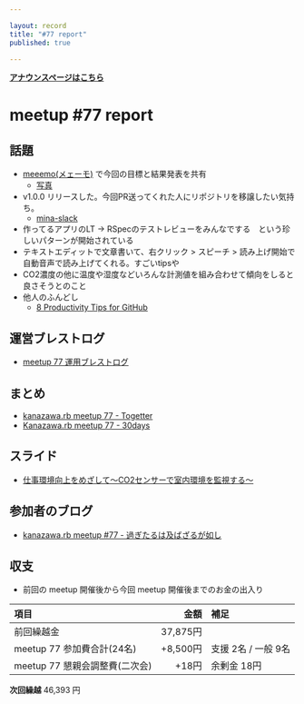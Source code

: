 ```yaml
---

layout: record
title: "#77 report"
published: true

---
```


<div style="text-align: left;"><a href="./"><strong>アナウンスページはこちら</strong></a></div>

# meetup #77 report

## 話題

* [meeemo(メェーモ)](https://meeemo.space/) で今回の目標と結果発表を共有
  + [写真](http://30d.jp/kzrb/67/user/cotton/photo/75)
* v1.0.0 リリースした。今回PR送ってくれた人にリポジトリを移譲したい気持ち。
  + [mina-slack](https://github.com/TAKAyukiatkwsk/mina-slack)
* 作ってるアプリのLT → RSpecのテストレビューをみんなでする　という珍しいパターンが開始されている
* テキストエディットで文章書いて、右クリック > スピーチ > 読み上げ開始で自動音声で読み上げてくれる。すごいtipsや
* CO2濃度の他に温度や湿度などいろんな計測値を組み合わせて傾向をしると良さそうとのこと
* 他人のふんどし
  + [8 Productivity Tips for GitHub](https://dev.to/_darrenburns/8-productivity-tips-for-github-44kn)

## 運営ブレストログ

* [meetup 77 運用ブレストログ](https://github.com/kanazawarb/meetup/wiki/meetup-77-%E9%81%8B%E7%94%A8%E3%83%96%E3%83%AC%E3%82%B9%E3%83%88%E3%83%AD%E3%82%B0)

## まとめ

* [kanazawa.rb meetup 77 - Togetter](https://togetter.com/li/1311153)
* [Kanazawa.rb meetup 77 - 30days](http://30d.jp/kzrb/67)


## スライド

* [仕事環境向上をめざして〜CO2センサーで室内環境を監視する〜](https://speakerdeck.com/izawa/shi-shi-huan-jing-xiang-shang-womezasite-co2sensadeshi-nei-huan-jing-wojian-shi-suru)

## 参加者のブログ

* [kanazawa\.rb meetup \#77 \- 過ぎたるは及ばざるが如し](https://www.aligatame.net/entry/2019/01/22/200915)



## 収支

* 前回の meetup 開催後から今回 meetup 開催後までのお金の出入り

|項目                           |金額         |補足                                               |
|:------------------------------|------------:|:--------------------------------------------------|
| 前回繰越金                    |    37,875円 |                                                   |
| meetup 77 参加費合計(24名)    |    +8,500円 | 支援 2名 / 一般 9名                                  |
| meetup 77 懇親会調整費(二次会)|        +18円 | 余剰金 18円                                          |

**次回繰越**  46,393 円
